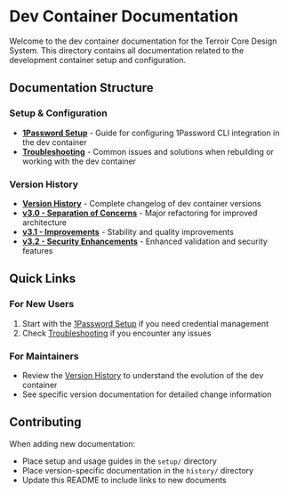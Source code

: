 # Dev Container Documentation

Welcome to the dev container documentation for the Terroir Core Design System. This directory contains all documentation related to the development container setup and configuration.

## Documentation Structure

### Setup & Configuration

- **[1Password Setup](./setup/onepassword-setup.md)** - Guide for configuring 1Password CLI integration in the dev container
- **[Troubleshooting](./setup/troubleshooting.md)** - Common issues and solutions when rebuilding or working with the dev container

### Version History

- **[Version History](./history/version-history.md)** - Complete changelog of dev container versions
- **[v3.0 - Separation of Concerns](./history/v3.0-separation-of-concerns.md)** - Major refactoring for improved architecture
- **[v3.1 - Improvements](./history/v3.1-improvements.md)** - Stability and quality improvements
- **[v3.2 - Security Enhancements](./history/v3.2-security-enhancements.md)** - Enhanced validation and security features

## Quick Links

### For New Users

1. Start with the [1Password Setup](./setup/onepassword-setup.md) if you need credential management
2. Check [Troubleshooting](./setup/troubleshooting.md) if you encounter any issues

### For Maintainers

- Review the [Version History](./history/version-history.md) to understand the evolution of the dev container
- See specific version documentation for detailed change information

## Contributing

When adding new documentation:

- Place setup and usage guides in the `setup/` directory
- Place version-specific documentation in the `history/` directory
- Update this README to include links to new documents

